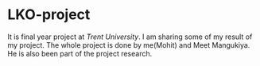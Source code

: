 # LKO-project
It is final year project at *Trent University*. I am sharing some of my result of my project. The whole project is done by me(Mohit) and Meet Mangukiya. He is also been part of the project research. 
